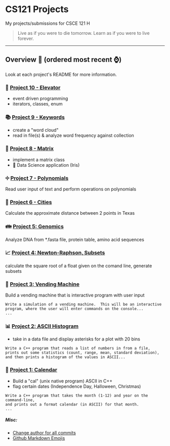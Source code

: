 # CS121 Projects
My projects/submissions for CSCE 121 H

> Live as if you were to die tomorrow. Learn as if you were to live forever.

--------------------------------------

## Overview :helicopter: (ordered most recent :watch:)

Look at each project's README for more information.

### :hotel: [Project 10 - Elevator](http://faculty.cse.tamu.edu/ioerger/cs121h-fall19/Project10.txt)
- event driven programming
- iterators, classes, enum

### :books: [Project 9 - Keywords](http://faculty.cse.tamu.edu/ioerger/cs121h-fall19/Project9.txt)
- create a "word cloud"
- read in file(s) & analyze word frequency against collection

### :black_square_button: [Project 8 - Matrix](http://faculty.cse.tamu.edu/ioerger/cs121h-fall19/Project8.txt)
- implement a matrix class
- :hibiscus: Data Science application (Iris)

### :heavy_division_sign: [Project 7 - Polynomials](http://faculty.cse.tamu.edu/ioerger/cs121h-fall19/Project7.txt)
Read user input of text and perform operations on polynomials

### :city_sunrise: [Project 6 - Cities](http://faculty.cse.tamu.edu/ioerger/cs121h-fall19/Project6.txt)
Calculate the approximate distance between 2 points in Texas

### :family: [Project 5: Genomics](http://faculty.cse.tamu.edu/ioerger/cs121h-fall19/Project5.txt)
Analyze DNA from *.fasta file, protein table, amino acid sequences

### :chart_with_upwards_trend: [Project 4: Newton-Raphson, Subsets](http://faculty.cse.tamu.edu/ioerger/cs121h-fall19/Project4.txt)
calculate the square root of a float given on the comand line, generate subsets

### :chocolate_bar: [Project 3: Vending Machine](http://faculty.cse.tamu.edu/ioerger/cs121h-fall19/Project3.txt)
Build a vending machine that is interactive program with user input
```
Write a simulation of a vending machine.  This will be an interactive
program, where the user will enter commands on the console...
...
```

### :bar_chart: [Project 2: ASCII Histogram](http://faculty.cse.tamu.edu/ioerger/cs121h-fall19/Project2.txt)
- take in a data file and display asterisks for a plot with 20 bins
```
Write a C++ program that reads a list of numbers in from a file,
prints out some statistics (count, range, mean, standard deviation),
and then prints a histogram of the values in ASCII...
```

### :calendar: [Project 1: Calendar](http://faculty.cse.tamu.edu/ioerger/cs121h-fall19/Project1.txt)
- Build a "cal" (unix native program) ASCII in C++
- flag certain dates (Independence Day, Halloween, Christmas)
```
Write a C++ program that takes the month (1-12) and year on the command-line,
and prints out a format calendar (in ASCII) for that month.
...
```

##### Misc:
- [Change author for all commits](https://stackoverflow.com/questions/2919878/git-rewrite-previous-commit-usernames-and-emails/54356138#54356138)
- [Github Markdown Emojis](https://gist.github.com/rxaviers/7360908)
